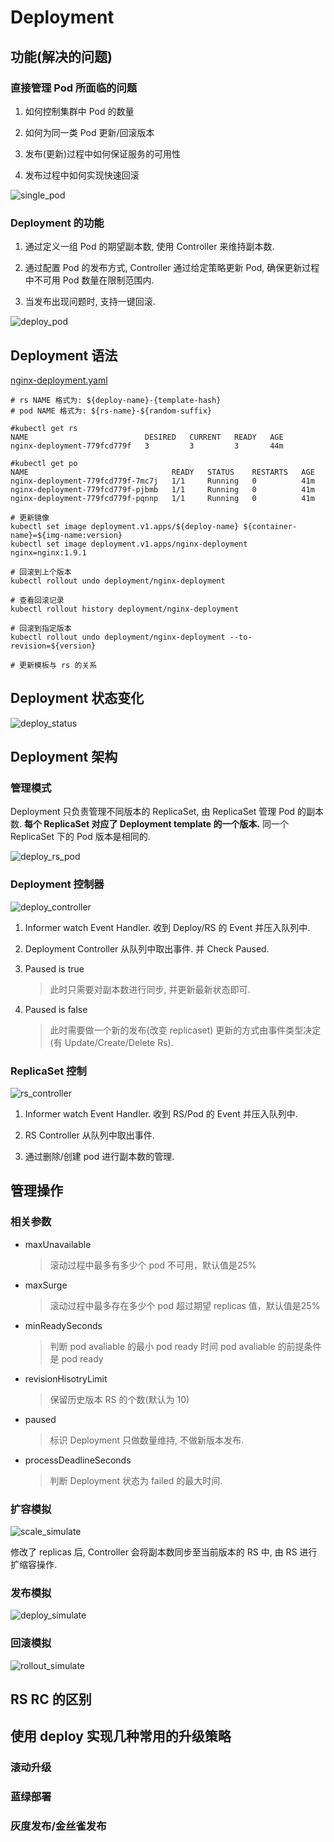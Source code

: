 # Deployment

## 功能(解决的问题)

### 直接管理 Pod 所面临的问题

1. 如何控制集群中 Pod 的数量

2. 如何为同一类 Pod 更新/回滚版本

3. 发布(更新)过程中如何保证服务的可用性

4. 发布过程中如何实现快速回滚

![single_pod](./images/single_pod.png)

### Deployment 的功能

1. 通过定义一组 Pod 的期望副本数, 使用 Controller 来维持副本数.

2. 通过配置 Pod 的发布方式, Controller 通过给定策略更新 Pod, 确保更新过程中不可用 Pod 数量在限制范围内.

3. 当发布出现问题时, 支持一键回滚.

![deploy_pod](./images/deploy_pod.png)

## Deployment 语法

[nginx-deployment.yaml](./yamls/deploy/nginx-deployment.yaml)

```shell
# rs NAME 格式为: ${deploy-name}-{template-hash}
# pod NAME 格式为: ${rs-name}-${random-suffix}

#kubectl get rs
NAME                          DESIRED   CURRENT   READY   AGE
nginx-deployment-779fcd779f   3         3         3       44m

#kubectl get po
NAME                                READY   STATUS    RESTARTS   AGE
nginx-deployment-779fcd779f-7mc7j   1/1     Running   0          41m
nginx-deployment-779fcd779f-pjbmb   1/1     Running   0          41m
nginx-deployment-779fcd779f-pqnnp   1/1     Running   0          41m

# 更新镜像
kubectl set image deployment.v1.apps/${deploy-name} ${container-name}=${img-name:version}
kubectl set image deployment.v1.apps/nginx-deployment nginx=nginx:1.9.1

# 回滚到上个版本
kubectl rollout undo deployment/nginx-deployment

# 查看回滚记录
kubectl rollout history deployment/nginx-deployment

# 回滚到指定版本
kubectl rollout undo deployment/nginx-deployment --to-revision=${version}

# 更新模板与 rs 的关系
```

## Deployment 状态变化

![deploy_status](./images/deploy_status.png)

## Deployment 架构

### 管理模式

Deployment 只负责管理不同版本的 ReplicaSet, 由 ReplicaSet 管理 Pod 的副本数.
**每个 ReplicaSet 对应了 Deployment template 的一个版本.**
同一个 ReplicaSet 下的 Pod 版本是相同的.

![deploy_rs_pod](./images/deploy_rs_pod.png)

### Deployment 控制器

![deploy_controller](./images/deploy_controller.png)

1. Informer watch Event Handler. 收到 Deploy/RS 的 Event 并压入队列中.

2. Deployment Controller 从队列中取出事件. 并 Check Paused.

3. Paused is true
   > 此时只需要对副本数进行同步, 并更新最新状态即可.

4. Paused is false
   > 此时需要做一个新的发布(改变 replicaset)
   > 更新的方式由事件类型决定(有 Update/Create/Delete Rs).

### ReplicaSet 控制

![rs_controller](./images/rs_controller.png)

1. Informer watch Event Handler. 收到 RS/Pod 的 Event 并压入队列中.

2. RS Controller 从队列中取出事件.

3. 通过删除/创建 pod 进行副本数的管理.

## 管理操作

### 相关参数

- maxUnavailable
   > 滚动过程中最多有多少个 pod 不可用，默认值是25%

- maxSurge
   > 滚动过程中最多存在多少个 pod 超过期望 replicas 值，默认值是25%

- minReadySeconds
   > 判断 pod avaliable 的最小 pod ready 时间
   > pod avaliable 的前提条件是 pod ready

- revisionHisotryLimit
   > 保留历史版本 RS 的个数(默认为 10)

- paused
   > 标识 Deployment 只做数量维持, 不做新版本发布.

- processDeadlineSeconds
   > 判断 Deployment 状态为 failed 的最大时间.

### 扩容模拟

![scale_simulate](./images/scale_simulate.png)

修改了 replicas 后, Controller 会将副本数同步至当前版本的 RS 中, 由 RS 进行扩缩容操作.

### 发布模拟

![deploy_simulate](./images/deploy_simulate.png)

### 回滚模拟

![rollout_simulate](./images/rollout_simulate.png)

## RS RC 的区别

## 使用 deploy 实现几种常用的升级策略

### 滚动升级

### 蓝绿部署

### 灰度发布/金丝雀发布
